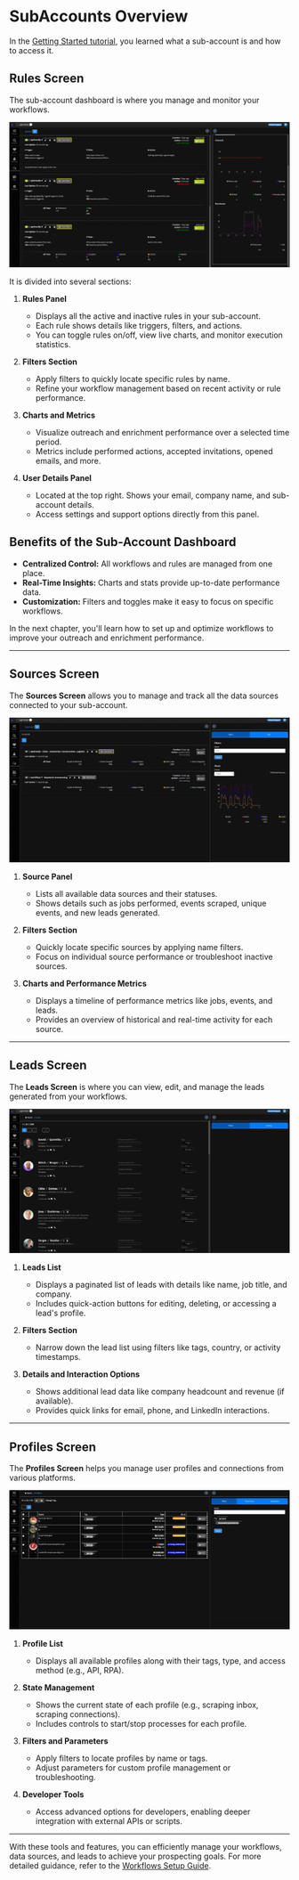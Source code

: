 # SubAccounts Overview

In the [Getting Started tutorial](./01-getting-started.md#5-accessing-your-sub-account), you learned what a sub-account is and how to access it.

## Rules Screen

The sub-account dashboard is where you manage and monitor your workflows.

![Rules Screen](../assets/user/2-1.png)

It is divided into several sections:

1. **Rules Panel**  
   - Displays all the active and inactive rules in your sub-account.  
   - Each rule shows details like triggers, filters, and actions.  
   - You can toggle rules on/off, view live charts, and monitor execution statistics.  

2. **Filters Section**  
   - Apply filters to quickly locate specific rules by name.  
   - Refine your workflow management based on recent activity or rule performance.  

3. **Charts and Metrics**  
   - Visualize outreach and enrichment performance over a selected time period.  
   - Metrics include performed actions, accepted invitations, opened emails, and more.  

4. **User Details Panel**  
   - Located at the top right. Shows your email, company name, and sub-account details.  
   - Access settings and support options directly from this panel.  

## Benefits of the Sub-Account Dashboard

- **Centralized Control:** All workflows and rules are managed from one place.  
- **Real-Time Insights:** Charts and stats provide up-to-date performance data.  
- **Customization:** Filters and toggles make it easy to focus on specific workflows.  

In the next chapter, you'll learn how to set up and optimize workflows to improve your outreach and enrichment performance.

---

## Sources Screen

The **Sources Screen** allows you to manage and track all the data sources connected to your sub-account.

![Source Screen](../assets/user/2-2.png)

1. **Source Panel**  
   - Lists all available data sources and their statuses.  
   - Shows details such as jobs performed, events scraped, unique events, and new leads generated.  

2. **Filters Section**  
   - Quickly locate specific sources by applying name filters.  
   - Focus on individual source performance or troubleshoot inactive sources.  

3. **Charts and Performance Metrics**  
   - Displays a timeline of performance metrics like jobs, events, and leads.  
   - Provides an overview of historical and real-time activity for each source.  

---

## Leads Screen

The **Leads Screen** is where you can view, edit, and manage the leads generated from your workflows.

![Leads Screen](../assets/user/2-3.png)

1. **Leads List**  
   - Displays a paginated list of leads with details like name, job title, and company.  
   - Includes quick-action buttons for editing, deleting, or accessing a lead's profile.  

2. **Filters Section**  
   - Narrow down the lead list using filters like tags, country, or activity timestamps.  

3. **Details and Interaction Options**  
   - Shows additional lead data like company headcount and revenue (if available).  
   - Provides quick links for email, phone, and LinkedIn interactions.  

---

## Profiles Screen

The **Profiles Screen** helps you manage user profiles and connections from various platforms.

![Profiles Screen](../assets/user/2-4.png)

1. **Profile List**  
   - Displays all available profiles along with their tags, type, and access method (e.g., API, RPA).  

2. **State Management**  
   - Shows the current state of each profile (e.g., scraping inbox, scraping connections).  
   - Includes controls to start/stop processes for each profile.  

3. **Filters and Parameters**  
   - Apply filters to locate profiles by name or tags.  
   - Adjust parameters for custom profile management or troubleshooting.  

4. **Developer Tools**  
   - Access advanced options for developers, enabling deeper integration with external APIs or scripts.  

---

With these tools and features, you can efficiently manage your workflows, data sources, and leads to achieve your prospecting goals. For more detailed guidance, refer to the [Workflows Setup Guide](./workflows-setup.md).
